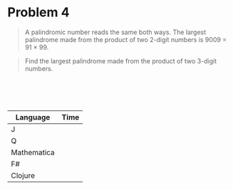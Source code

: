 # Problem 4

> A palindromic number reads the same both ways. The largest palindrome made from the product of two 2-digit numbers is 9009 = 91 × 99.

> Find the largest palindrome made from the product of two 3-digit numbers.

```J

```

```q

```

```Mathematica

```

```fsharp

```

```clojure

```

| Language    | Time     |
|-------------|----------|
| J           |  |
| Q           |  |
| Mathematica |  |
| F#          |  |
| Clojure     |  |
